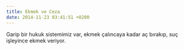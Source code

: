 ```yaml
---
title: Ekmek ve Ceza
date: 2014-11-23 03:41:51 +0200
---
```


Garip bir hukuk sistemimiz var, ekmek çalıncaya kadar aç bırakıp, suç
işleyince ekmek veriyor.
